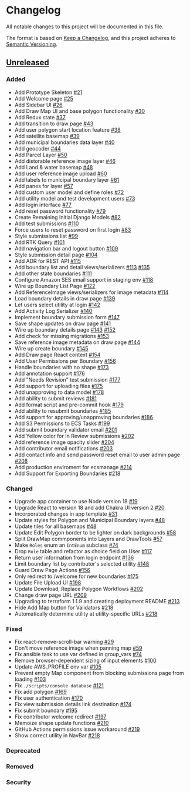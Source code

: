 # Changelog

All notable changes to this project will be documented in this file.

The format is based on [Keep a Changelog](https://keepachangelog.com/en/1.0.0/),
and this project adheres to [Semantic Versioning](https://semver.org/spec/v2.0.0.html).

## [Unreleased]

### Added

- Add Prototype Skeleton [#21](https://github.com/azavea/iow-boundary-tool/pull/21)
- Add Welcome page [#25](https://github.com/azavea/iow-boundary-tool/pull/25)
- Add Sidebar UI [#26](https://github.com/azavea/iow-boundary-tool/pull/26)
- Add Draw Map UI and base polygon functionality [#30](https://github.com/azavea/iow-boundary-tool/pull/30)
- Add Redux state [#37](https://github.com/azavea/iow-boundary-tool/pull/37)
- Add transition to draw page [#43](https://github.com/azavea/iow-boundary-tool/pull/43)
- Add user polygon start location feature [#38](https://github.com/azavea/iow-boundary-tool/pull/38)
- Add satellite basemap [#39](https://github.com/azavea/iow-boundary-tool/pull/39)
- Add municipal boundaries data layer [#40](https://github.com/azavea/iow-boundary-tool/pull/40)
- Add geocoder [#44](https://github.com/azavea/iow-boundary-tool/pull/44)
- Add Parcel Layer [#50](https://github.com/azavea/iow-boundary-tool/pull/50)
- Add distorable reference image layer [#46](https://github.com/azavea/iow-boundary-tool/pull/46)
- Add Land & water basemap [#48](https://github.com/azavea/iow-boundary-tool/pull/48)
- Add user reference image upload [#60](https://github.com/azavea/iow-boundary-tool/pull/60)
- Add labels to municipal boundary layer [#61](https://github.com/azavea/iow-boundary-tool/pull/61)
- Add panes for layer [#57](https://github.com/azavea/iow-boundary-tool/pull/57)
- Add custom user model and define roles [#72](https://github.com/azavea/iow-boundary-tool/pull/72)
- Add utility model and test development users [#73](https://github.com/azavea/iow-boundary-tool/pull/73)
- Add login interface [#77](https://github.com/azavea/iow-boundary-tool/pull/77)
- Add reset password functionality [#79](https://github.com/azavea/iow-boundary-tool/pull/79)
- Create Remaining Initial Django Models [#82](https://github.com/azavea/iow-boundary-tool/pull/82)
- Add test submissions [#110](https://github.com/azavea/iow-boundary-tool/pull/110)
- Force users to reset password on first login [#83](https://github.com/azavea/iow-boundary-tool/pull/83)
- Style submissions list [#99](https://github.com/azavea/iow-boundary-tool/pull/99)
- Add RTK Query [#101](https://github.com/azavea/iow-boundary-tool/pull/101)
- Add navigation bar and logout button [#109](https://github.com/azavea/iow-boundary-tool/pull/109)
- Style submission detail page [#104](https://github.com/azavea/iow-boundary-tool/pull/104)
- Add ADR for REST API [#115](https://github.com/azavea/iow-boundary-tool/pull/115)
- Add boundary list and detail views/serializers [#113](https://github.com/azavea/iow-boundary-tool/pull/113) [#135](https://github.com/azavea/iow-boundary-tool/pull/135)
- Add other state boundaries [#111](https://github.com/azavea/iow-boundary-tool/pull/111)
- Configure Amazon SES email support in staging env [#118](https://github.com/azavea/iow-boundary-tool/pull/118)
- Wire up Boundary List Page [#122](https://github.com/azavea/iow-boundary-tool/pull/122)
- Add ReferenceImage views/serializers for image metadata [#114](https://github.com/azavea/iow-boundary-tool/pull/114)
- Load boundary details in draw page [#139](https://github.com/azavea/iow-boundary-tool/pull/139)
- Let users select utility at login [#142](https://github.com/azavea/iow-boundary-tool/pull/142)
- Add Activity Log Serializer [#140](https://github.com/azavea/iow-boundary-tool/pull/140)
- Implement boundary submission form [#147](https://github.com/azavea/iow-boundary-tool/pull/147)
- Save shape updates on draw page [#141](https://github.com/azavea/iow-boundary-tool/pull/141)
- Wire up boundary details page [#143](https://github.com/azavea/iow-boundary-tool/pull/143) [#152](https://github.com/azavea/iow-boundary-tool/pull/152)
- Add check for missing migrations [#153](https://github.com/azavea/iow-boundary-tool/pull/153)
- Save reference image metadata on draw page [#144](https://github.com/azavea/iow-boundary-tool/pull/144)
- Wire up create boundary [#145](https://github.com/azavea/iow-boundary-tool/pull/145)
- Add Draw page React context [#154](https://github.com/azavea/iow-boundary-tool/pull/154)
- Add User Permissions per Boundary [#156](https://github.com/azavea/iow-boundary-tool/pull/156)
- Handle boundaries with no shape [#173](https://github.com/azavea/iow-boundary-tool/pull/173)
- Add annotation support [#176](https://github.com/azavea/iow-boundary-tool/pull/176)
- Add "Needs Revision" test submission [#177](https://github.com/azavea/iow-boundary-tool/pull/177)
- Add support for uploading files [#175](https://github.com/azavea/iow-boundary-tool/pull/175)
- Add unapproving to data model [#178](https://github.com/azavea/iow-boundary-tool/pull/178)
- Add ability to submit reviews [#181](https://github.com/azavea/iow-boundary-tool/pull/181)
- Add format script and pre-commit hook [#179](https://github.com/azavea/iow-boundary-tool/pull/179)
- Add ability to resubmit boundaries [#185](https://github.com/azavea/iow-boundary-tool/pull/185)
- Add support for approving/unapproving boundaries [#186](https://github.com/azavea/iow-boundary-tool/pull/186)
- Add S3 Permissions to ECS Tasks [#199](https://github.com/azavea/iow-boundary-tool/pull/199)
- Add submit boundary validator email [#201](https://github.com/azavea/iow-boundary-tool/pull/201)
- Add Yellow color for In Review submissions [#202](https://github.com/azavea/iow-boundary-tool/pull/202)
- Add reference image opacity slider [#204](https://github.com/azavea/iow-boundary-tool/pull/204)
- Add contributor email notifications [#203](https://github.com/azavea/iow-boundary-tool/pull/203)
- Add contact info and send password reset email to user admin page [#208](https://github.com/azavea/iow-boundary-tool/pull/208)
- Add production enviroment for ecsmanage [#214](https://github.com/azavea/iow-boundary-tool/pull/214)
- Add Support for Exporting Boundaries [#218](https://github.com/azavea/iow-boundary-tool/pull/218)

### Changed

- Upgrade app container to use Node version 18 [#19](https://github.com/azavea/iow-boundary-tool/pull/19)
- Upgrade React to version 18 and add Chakra UI version 2 [#20](https://github.com/azavea/iow-boundary-tool/pull/20)
- Incorporated changes in app template [#31](https://github.com/azavea/iow-boundary-tool/pull/31)
- Update styles for Polygon and Municipal Boundary layers [#48](https://github.com/azavea/iow-boundary-tool/pull/48)
- Update tiles for all basemaps [#48](https://github.com/azavea/iow-boundary-tool/pull/48)
- Update Edit Polygon border to be lighter on dark backgrounds [#58](https://github.com/azavea/iow-boundary-tool/pull/58)
- Split DrawMap commponents into Layers and DrawTools [#57](https://github.com/azavea/iow-boundary-tool/pull/57)
- Make `Roles` enum an `IntEnum` subclass [#74](https://github.com/azavea/iow-boundary-tool/pull/74)
- Drop `Role` table and refactor as choice field on User [#117](https://github.com/azavea/iow-boundary-tool/pull/117)
- Return user information from login endpoint [#136](https://github.com/azavea/iow-boundary-tool/pull/136)
- Limit boundary list by contributor's selected utility [#148](https://github.com/azavea/iow-boundary-tool/pull/148)
- Guard Draw Page Actions [#156](https://github.com/azavea/iow-boundary-tool/pull/156)
- Only redirect to /welcome for new boundaries [#175](https://github.com/azavea/iow-boundary-tool/pull/175)
- Update File Upload UI [#198](https://github.com/azavea/iow-boundary-tool/pull/198)
- Update Download, Replace Polygon Workflows [#202](https://github.com/azavea/iow-boundary-tool/pull/202)
- Change draw page URL [#209](https://github.com/azavea/iow-boundary-tool/pull/209)
- Upgrading to terraform 1.1.9 and creating deployment README [#213](https://github.com/azavea/iow-boundary-tool/pull/213)
- Hide Add Map button for Validators [#218](https://github.com/azavea/iow-boundary-tool/pull/218)
- Automatically determine utility at utility-specific URLs [#218](https://github.com/azavea/iow-boundary-tool/pull/218)

### Fixed

- Fix react-remove-scroll-bar warning [#29](https://github.com/azavea/iow-boundary-tool/pull/29)
- Don't move reference image when panning map [#59](https://github.com/azavea/iow-boundary-tool/pull/59)
- Fix ansible task to use var defined in group_vars [#74](https://github.com/azavea/iow-boundary-tool/pull/74)
- Remove browser-dependent sizing of input elements [#100](https://github.com/azavea/iow-boundary-tool/pull/100)
- Update AWS_PROFILE env var [#105](https://github.com/azavea/iow-boundary-tool/pull/105)
- Prevent empty Map component from blocking submissions page from loading [#103](https://github.com/azavea/iow-boundary-tool/pull/103)
- Fix `./scripts/console database` [#121](https://github.com/azavea/iow-boundary-tool/pull/121)
- Fix add polygon [#169](https://github.com/azavea/iow-boundary-tool/pull/169)
- Fix user authentication [#170](https://github.com/azavea/iow-boundary-tool/pull/170)
- Fix view submission details link destination [#174](https://github.com/azavea/iow-boundary-tool/pull/174)
- Fix submit boundary [#195](https://github.com/azavea/iow-boundary-tool/pull/195)
- Fix contributor welcome redirect [#197](https://github.com/azavea/iow-boundary-tool/pull/197)
- Memoize shape update functions [#210](https://github.com/azavea/iow-boundary-tool/pull/210)
- GitHub Actions permissions issue workaround [#219](https://github.com/azavea/iow-boundary-tool/pull/219)
- Show correct utility in NavBar [#218](https://github.com/azavea/iow-boundary-tool/pull/218)

### Deprecated

### Removed

### Security

[Unreleased]: https://github.com/azavea/iow-boundary-tool/tree/HEAD
